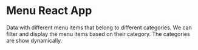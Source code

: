 # Menu React App

Data with different menu items that belong to different categories. We can filter and display the menu items based on their category. The categories are show dynamically.
